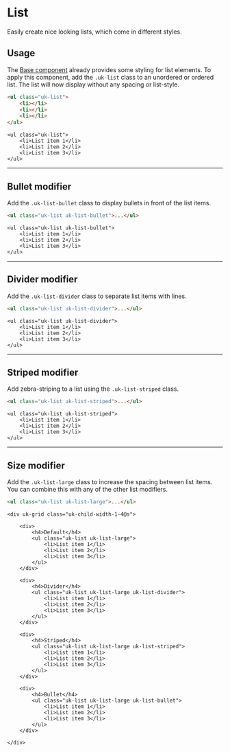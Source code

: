 # List

<p class="uk-text-lead">Easily create nice looking lists, which come in different styles.</p>

## Usage

The [Base component](base.md) already provides some styling for list elements. To apply this component, add the `.uk-list` class to an unordered or ordered list. The list will now display without any spacing or list-style.

```html
<ul class="uk-list">
    <li></li>
    <li></li>
    <li></li>
</ul>
```

```example
<ul class="uk-list">
    <li>List item 1</li>
    <li>List item 2</li>
    <li>List item 3</li>
</ul>
```

***

## Bullet modifier

Add the `.uk-list-bullet` class to display bullets in front of the list items.

```html
<ul class="uk-list uk-list-bullet">...</ul>
```

```example
<ul class="uk-list uk-list-bullet">
    <li>List item 1</li>
    <li>List item 2</li>
    <li>List item 3</li>
</ul>
```

***

## Divider modifier

Add the `.uk-list-divider` class to separate list items with lines.

```html
<ul class="uk-list uk-list-divider">...</ul>
```

```example
<ul class="uk-list uk-list-divider">
    <li>List item 1</li>
    <li>List item 2</li>
    <li>List item 3</li>
</ul>
```

***

## Striped modifier

Add zebra-striping to a list using the `.uk-list-striped` class.

```html
<ul class="uk-list uk-list-striped">...</ul>
```

```example
<ul class="uk-list uk-list-striped">
    <li>List item 1</li>
    <li>List item 2</li>
    <li>List item 3</li>
</ul>
```

***

## Size modifier

Add the `.uk-list-large` class to increase the spacing between list items. You can combine this with any of the other list modifiers.

```html
<ul class="uk-list uk-list-large">...</ul>
```

```example
<div uk-grid class="uk-child-width-1-4@s">

    <div>
        <h4>Default</h4>  
        <ul class="uk-list uk-list-large">
            <li>List item 1</li>
            <li>List item 2</li>
            <li>List item 3</li>
        </ul>
    </div>

    <div>
        <h4>Divider</h4>  
        <ul class="uk-list uk-list-large uk-list-divider">
            <li>List item 1</li>
            <li>List item 2</li>
            <li>List item 3</li>
        </ul>
    </div>

    <div>
        <h4>Striped</h4>  
        <ul class="uk-list uk-list-large uk-list-striped">
            <li>List item 1</li>
            <li>List item 2</li>
            <li>List item 3</li>
        </ul>
    </div>

    <div>
        <h4>Bullet</h4>  
        <ul class="uk-list uk-list-large uk-list-bullet">
            <li>List item 1</li>
            <li>List item 2</li>
            <li>List item 3</li>
        </ul>
    </div>

</div>
```
